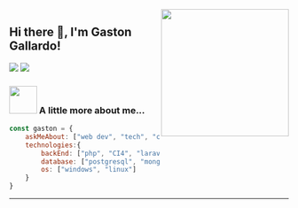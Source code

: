 
<img align='right' src="https://media.giphy.com/media/M9gbBd9nbDrOTu1Mqx/giphy.gif" width="230">

## Hi there 👋, I'm Gaston Gallardo!

[![](https://img.shields.io/badge/LinkedIn-Gaston-blue)]()
[![](https://img.shields.io/badge/Gmail-gasgallardo97gmail.com-red)](mailto:gasgallardo97@gmail.com)


### <img src="https://media.giphy.com/media/VgCDAzcKvsR6OM0uWg/giphy.gif" width="50"> A little more about me...  

```javascript
const gaston = {
    askMeAbout: ["web dev", "tech", "computer networking"],
    technologies:{
        backEnd: ["php", "CI4", "laravel", "nodejs", "express", "C / C++" , "java"],
        database: ["postgresql", "mongo", "mysql"],
        os: ["windows", "linux"]
    }
}
```
---
